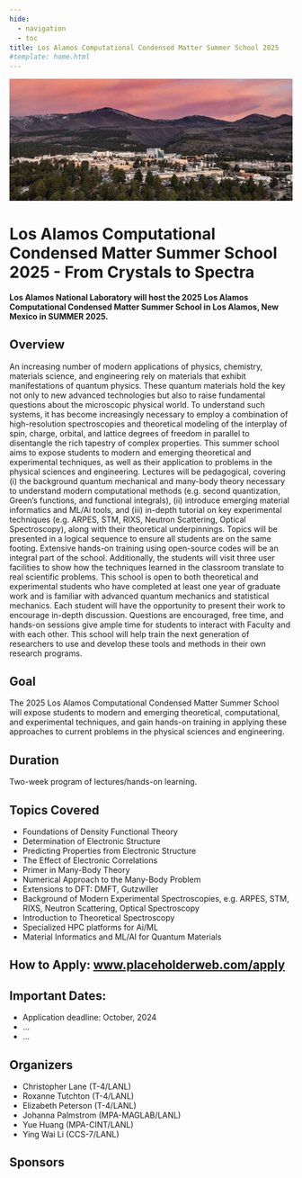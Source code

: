 ```yaml
---
hide:
  - navigation
  - toc
title: Los Alamos Computational Condensed Matter Summer School 2025
#template: home.html
---
```


<p align="center">
  <img src="assets/images/background.jpg" />
</p>


# Los Alamos Computational Condensed Matter Summer School 2025 - From Crystals to Spectra

**Los Alamos National Laboratory will host the 2025 Los Alamos Computational Condensed Matter Summer School in Los Alamos, New Mexico in SUMMER 2025.**

## Overview
An increasing number of modern applications of physics, chemistry, materials science, and engineering rely on materials that exhibit manifestations of quantum physics. These quantum materials hold the key not only to new advanced technologies but also to raise fundamental questions about the microscopic physical world. To understand such systems, it has become increasingly necessary to employ a combination of high-resolution spectroscopies and theoretical modeling of the interplay of spin, charge, orbital, and lattice degrees of freedom in parallel to disentangle the rich tapestry of complex properties. This summer school aims to expose students to modern and emerging theoretical and experimental techniques, as well as their application to problems in the physical sciences and engineering. Lectures will be pedagogical, covering (i) the background quantum mechanical and many-body theory necessary to understand modern computational methods (e.g. second quantization, Green’s functions, and functional integrals), (ii) introduce emerging material informatics and ML/Ai tools, and (iii) in-depth tutorial on key experimental techniques (e.g. ARPES, STM, RIXS, Neutron Scattering, Optical Spectroscopy), along with their theoretical underpinnings. Topics will be presented in a logical sequence to ensure all students are on the same footing. Extensive hands-on training using open-source codes will be an integral part of the school. Additionally, the students will visit three user facilities to show how the techniques learned in the classroom translate to real scientific problems. This school is open to both theoretical and experimental students who have completed at least one year of graduate work and is familiar with advanced quantum mechanics and statistical mechanics. Each student will have the opportunity to present their work to encourage in-depth discussion. Questions are encouraged, free time, and hands-on sessions give ample time for students to interact with Faculty and with each other. This school will help train the next generation of researchers to use and develop these tools and methods in their own research programs.

## Goal
The 2025 Los Alamos Computational Condensed Matter Summer School will expose students to modern and emerging theoretical, computational, and experimental techniques, and gain hands-on training in applying these approaches to current problems in the physical sciences and engineering.

## Duration
Two-week program of lectures/hands-on learning.

## Topics Covered
* Foundations of Density Functional Theory
* Determination of Electronic Structure
* Predicting Properties from Electronic Structure
* The Effect of Electronic Correlations
* Primer in Many-Body Theory
* Numerical Approach to the Many-Body Problem
* Extensions to DFT: DMFT, Gutzwiller 
* Background of Modern Experimental Spectroscopies, e.g. ARPES, STM, RIXS, Neutron Scattering, Optical Spectroscopy
* Introduction to Theoretical Spectroscopy
* Specialized HPC platforms for Ai/ML 
* Material Informatics and ML/AI for Quantum Materials


## How to Apply: www.placeholderweb.com/apply

## Important Dates:
* Application deadline: October, 2024
* ...
* ...



## Organizers
* Christopher Lane (T-4/LANL)
* Roxanne Tutchton (T-4/LANL)
* Elizabeth Peterson (T-4/LANL)
* Johanna Palmstrom (MPA-MAGLAB/LANL)
* Yue Huang (MPA-CINT/LANL)
* Ying Wai Li (CCS-7/LANL)


## Sponsors
